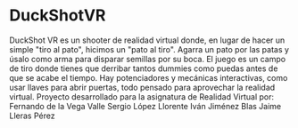 # DuckShotVR
 DuckShot VR es un shooter de realidad virtual donde, en lugar de hacer un simple "tiro al pato", hicimos un "pato al tiro". Agarra un pato por las patas y úsalo como arma para disparar semillas por su boca.  El juego es un campo de tiro donde tienes que derribar tantos dummies como puedas antes de que se acabe el tiempo. Hay potenciadores y mecánicas interactivas, como usar llaves para abrir puertas, todo pensado para aprovechar la realidad virtual.  Proyecto desarrollado para la asignatura de Realidad Virtual por:  Fernando de la Vega Valle Sergio López Llorente Iván Jiménez Blas Jaime Lleras Pérez
